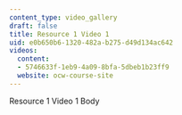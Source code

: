 ```yaml
---
content_type: video_gallery
draft: false
title: Resource 1 Video 1
uid: e0b650b6-1320-482a-b275-d49d134ac642
videos:
  content:
  - 5746633f-1eb9-4a09-8bfa-5dbeb1b23ff9
  website: ocw-course-site
---
```

Resource 1 Video 1 Body